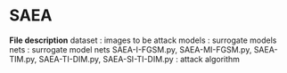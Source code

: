 # SAEA

**File description**
  dataset : images to be attack
  models : surrogate models
  nets : surrogate model nets
  SAEA-I-FGSM.py, SAEA-MI-FGSM.py, SAEA-TIM.py, SAEA-TI-DIM.py, SAEA-SI-TI-DIM.py : attack algorithm
